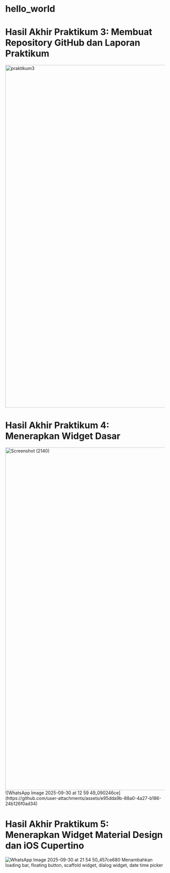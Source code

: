 # hello_world

# Hasil Akhir Praktikum 3: Membuat Repository GitHub dan Laporan Praktikum
<img width="1920" height="1080" alt="praktikum3" src="https://github.com/user-attachments/assets/79fd6cd9-e77e-4009-b4d9-9ee535cbd684" />

# Hasil Akhir Praktikum 4: Menerapkan Widget Dasar
<img width="1920" height="1080" alt="Screenshot (2140)" src="https://github.com/user-attachments/assets/4d298722-c13c-4d8d-afc9-77df7111c88c" />
![WhatsApp Image 2025-09-30 at 12 59 49_090246ce](https://github.com/user-attachments/assets/e95dda9b-88a0-4a27-b186-24b126f0ad34)

# Hasil Akhir Praktikum 5: Menerapkan Widget Material Design dan iOS Cupertino
![WhatsApp Image 2025-09-30 at 21 54 50_457ce680](https://github.com/user-attachments/assets/4856754d-d86b-4780-99d0-c50f38f0a420)
Menambahkan loading bar, floating button, scaffold widget, dialog widget, date time picker
